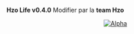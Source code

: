 <b>Hzo Life v0.4.0</b> Modifier par la <b>team Hzo</b> 
<p align="center">
    <a href="http://www.herozion-life.fr/">
        <img src="" alt="Alpha">
    </a>
</p>
